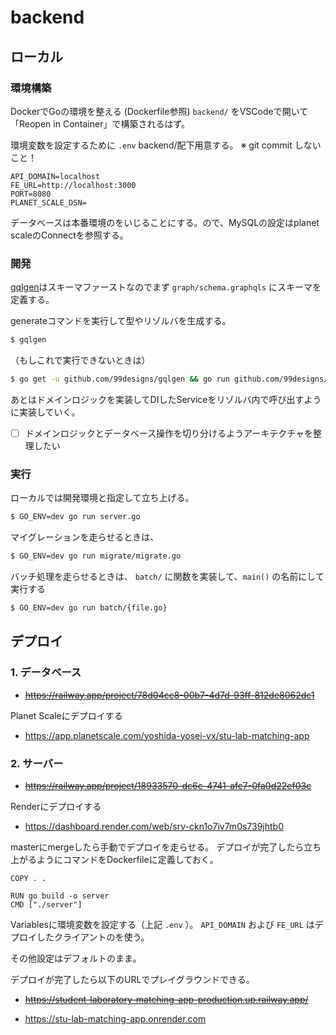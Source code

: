 # backend

## ローカル

### 環境構築

DockerでGoの環境を整える (Dockerfile参照)
`backend/` をVSCodeで開いて 「Reopen in Container」で構築されるはず。

環境変数を設定するために `.env` backend/配下用意する。
※ git commit しないこと！

```.env
API_DOMAIN=localhost
FE_URL=http://localhost:3000
PORT=8080
PLANET_SCALE_DSN=

```

データベースは本番環境のをいじることにする。ので、MySQLの設定はplanet scaleのConnectを参照する。

### 開発

[gqlgen](https://github.com/99designs/gqlgen)はスキーマファーストなのでまず `graph/schema.graphqls` にスキーマを定義する。

generateコマンドを実行して型やリゾルバを生成する。

```bash
$ gqlgen
```

（もしこれで実行できないときは）

```bash
$ go get -u github.com/99designs/gqlgen && go run github.com/99designs/gqlgen generate
```

あとはドメインロジックを実装してDIしたServiceをリゾルバ内で呼び出すように実装していく。

- [ ] ドメインロジックとデータベース操作を切り分けるようアーキテクチャを整理したい

### 実行
ローカルでは開発環境と指定して立ち上げる。
```bash
$ GO_ENV=dev go run server.go
```

マイグレーションを走らせるときは、

```bash
$ GO_ENV=dev go run migrate/migrate.go
```

バッチ処理を走らせるときは、
 `batch/` に関数を実装して、`main()` の名前にして実行する

```bash
$ GO_ENV=dev go run batch/{file.go}
```

## デプロイ

### 1. データベース

- ~~https://railway.app/project/78d04cc8-00b7-4d7d-93ff-812de8062dc1~~

Planet Scaleにデプロイする

- https://app.planetscale.com/yoshida-yosei-vx/stu-lab-matching-app

### 2. サーバー


- ~~https://railway.app/project/18933570-dc6c-4741-afc7-0fa0d22ef03c~~

Renderにデプロイする

- https://dashboard.render.com/web/srv-ckn1o7iv7m0s739jhtb0

masterにmergeしたら手動でデプロイを走らせる。
デプロイが完了したら立ち上がるようにコマンドをDockerfileに定義しておく。

```Docker
COPY . .

RUN go build -o server
CMD ["./server"]
```


Variablesに環境変数を設定する（上記 `.env` ）。
`API_DOMAIN` および `FE_URL` はデプロイしたクライアントのを使う。

その他設定はデフォルトのまま。

デプロイが完了したら以下のURLでプレイグラウンドできる。

- ~~https://student-laboratory-matching-app-production.up.railway.app/~~

- https://stu-lab-matching-app.onrender.com
